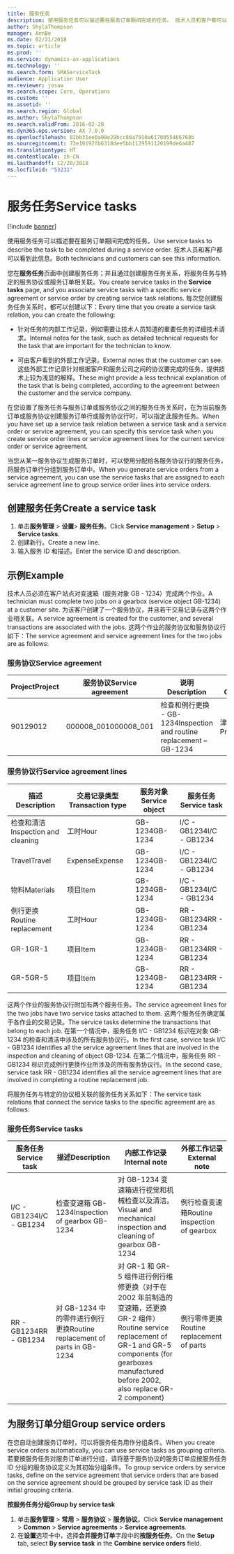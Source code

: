 ```yaml
---
title: 服务任务
description: 使用服务任务可以描述要在服务订单期间完成的任务。 技术人员和客户都可以看到此信息。
author: ShylaThompson
manager: AnnBe
ms.date: 02/21/2018
ms.topic: article
ms.prod: ''
ms.service: dynamics-ax-applications
ms.technology: ''
ms.search.form: SMAServiceTask
audience: Application User
ms.reviewer: josaw
ms.search.scope: Core, Operations
ms.custom: ''
ms.assetid: ''
ms.search.region: Global
ms.author: ShylaThompson
ms.search.validFrom: 2016-02-28
ms.dyn365.ops.version: AX 7.0.0
ms.openlocfilehash: 82bb31ee0a08e29bcc86a7910a6178055466768b
ms.sourcegitcommit: 73e10192fb6318dee5bb1129591120199de6a487
ms.translationtype: HT
ms.contentlocale: zh-CN
ms.lasthandoff: 12/20/2018
ms.locfileid: "53231"
---
```

# <a name="service-tasks"></a><span data-ttu-id="ceb36-104">服务任务</span><span class="sxs-lookup"><span data-stu-id="ceb36-104">Service tasks</span></span>  

[!include [banner](../includes/banner.md)]

<span data-ttu-id="ceb36-105">使用服务任务可以描述要在服务订单期间完成的任务。</span><span class="sxs-lookup"><span data-stu-id="ceb36-105">Use service tasks to describe the task to be completed during a service order.</span></span>
<span data-ttu-id="ceb36-106">技术人员和客户都可以看到此信息。</span><span class="sxs-lookup"><span data-stu-id="ceb36-106">Both technicians and customers can see this information.</span></span>

<span data-ttu-id="ceb36-107">您在**服务任务**页面中创建服务任务；并且通过创建服务任务关系，将服务任务与特定的服务协议或服务订单相关联。</span><span class="sxs-lookup"><span data-stu-id="ceb36-107">You create service tasks in the **Service tasks** page, and you associate service tasks with a specific service agreement or service order by creating service task relations.</span></span> <span data-ttu-id="ceb36-108">每次您创建服务任务关系时，都可以创建以下：</span><span class="sxs-lookup"><span data-stu-id="ceb36-108">Every time that you create a service task relation, you can create the following:</span></span>

-  <span data-ttu-id="ceb36-109">针对任务的内部工作记录，例如需要让技术人员知道的重要任务的详细技术请求。</span><span class="sxs-lookup"><span data-stu-id="ceb36-109">Internal notes for the task, such as detailed technical requests for the task that are important for the technician to know.</span></span>

-  <span data-ttu-id="ceb36-110">可由客户看到的外部工作记录。</span><span class="sxs-lookup"><span data-stu-id="ceb36-110">External notes that the customer can see.</span></span> <span data-ttu-id="ceb36-111">这些外部工作记录针对根据客户和服务公司之间的协议要完成的任务，提供技术上较为浅显的解释。</span><span class="sxs-lookup"><span data-stu-id="ceb36-111">These might provide a less technical explanation of the task that is being completed, according to the agreement between the customer and the service company.</span></span>

<span data-ttu-id="ceb36-112">在您设置了服务任务与服务订单或服务协议之间的服务任务关系时，在为当前服务订单或服务协议创建服务订单行或服务协议行时，可以指定此服务任务。</span><span class="sxs-lookup"><span data-stu-id="ceb36-112">When you have set up a service task relation between a service task and a service order or service agreement, you can specify this service task when you create service order lines or service agreement lines for the current service order or service agreement.</span></span>

<span data-ttu-id="ceb36-113">当您从某一服务协议生成服务订单时，可以使用分配给各服务协议行的服务任务，将服务订单行分组到服务订单中。</span><span class="sxs-lookup"><span data-stu-id="ceb36-113">When you generate service orders from a service agreement, you can use the service tasks that are assigned to each service agreement line to group service order lines into service orders.</span></span>

## <a name="create-a-service-task"></a><span data-ttu-id="ceb36-114">创建服务任务</span><span class="sxs-lookup"><span data-stu-id="ceb36-114">Create a service task</span></span>

1. <span data-ttu-id="ceb36-115">单击**服务管理** \> **设置**\> **服务任务**。</span><span class="sxs-lookup"><span data-stu-id="ceb36-115">Click **Service management** \> **Setup** \> **Service tasks**.</span></span>
2. <span data-ttu-id="ceb36-116">创建新行。</span><span class="sxs-lookup"><span data-stu-id="ceb36-116">Create a new line.</span></span>
3. <span data-ttu-id="ceb36-117">输入服务 ID 和描述。</span><span class="sxs-lookup"><span data-stu-id="ceb36-117">Enter the service ID and description.</span></span>

## <a name="example"></a><span data-ttu-id="ceb36-118">示例</span><span class="sxs-lookup"><span data-stu-id="ceb36-118">Example</span></span>

<span data-ttu-id="ceb36-119">技术人员必须在客户站点对变速箱（服务对象 GB - 1234）完成两个作业。</span><span class="sxs-lookup"><span data-stu-id="ceb36-119">A technician must complete two jobs on a gearbox (service object GB-1234) at a customer site.</span></span> <span data-ttu-id="ceb36-120">为该客户创建了一个服务协议，并且若干交易记录与这两个作业相关联。</span><span class="sxs-lookup"><span data-stu-id="ceb36-120">A service agreement is created for the customer, and several transactions are associated with the jobs.</span></span> <span data-ttu-id="ceb36-121">这两个作业的服务协议和服务协议行如下：</span><span class="sxs-lookup"><span data-stu-id="ceb36-121">The service agreement and service agreement lines for the two jobs are as follows:</span></span>

### <a name="service-agreement"></a><span data-ttu-id="ceb36-122">服务协议</span><span class="sxs-lookup"><span data-stu-id="ceb36-122">Service agreement</span></span>

| <span data-ttu-id="ceb36-123">Project</span><span class="sxs-lookup"><span data-stu-id="ceb36-123">Project</span></span> | <span data-ttu-id="ceb36-124">服务协议</span><span class="sxs-lookup"><span data-stu-id="ceb36-124">Service agreement</span></span> | <span data-ttu-id="ceb36-125">说明</span><span class="sxs-lookup"><span data-stu-id="ceb36-125">Description</span></span>                                  | <span data-ttu-id="ceb36-126">组合</span><span class="sxs-lookup"><span data-stu-id="ceb36-126">Group</span></span>   |
|---------|-------------------|----------------------------------------------|---------|
| <span data-ttu-id="ceb36-127">9012</span><span class="sxs-lookup"><span data-stu-id="ceb36-127">9012</span></span>    | <span data-ttu-id="ceb36-128">000008\_001</span><span class="sxs-lookup"><span data-stu-id="ceb36-128">000008\_001</span></span>       | <span data-ttu-id="ceb36-129">检查和例行更换 - GB-1234</span><span class="sxs-lookup"><span data-stu-id="ceb36-129">Inspection and routine replacement – GB-1234</span></span> | <span data-ttu-id="ceb36-130">津贴</span><span class="sxs-lookup"><span data-stu-id="ceb36-130">Premium</span></span> |

### <a name="service-agreement-lines"></a><span data-ttu-id="ceb36-131">服务协议行</span><span class="sxs-lookup"><span data-stu-id="ceb36-131">Service agreement lines</span></span>

| <span data-ttu-id="ceb36-132"> 描述</span><span class="sxs-lookup"><span data-stu-id="ceb36-132">Description</span></span>             | <span data-ttu-id="ceb36-133">交易记录类型</span><span class="sxs-lookup"><span data-stu-id="ceb36-133">Transaction type</span></span> | <span data-ttu-id="ceb36-134">服务对象</span><span class="sxs-lookup"><span data-stu-id="ceb36-134">Service object</span></span> | <span data-ttu-id="ceb36-135">服务任务</span><span class="sxs-lookup"><span data-stu-id="ceb36-135">Service task</span></span> |
|-------------------------|------------------|----------------|--------------|
| <span data-ttu-id="ceb36-136">检查和清洁</span><span class="sxs-lookup"><span data-stu-id="ceb36-136">Inspection and cleaning</span></span> | <span data-ttu-id="ceb36-137">工时</span><span class="sxs-lookup"><span data-stu-id="ceb36-137">Hour</span></span>             | <span data-ttu-id="ceb36-138">GB-1234</span><span class="sxs-lookup"><span data-stu-id="ceb36-138">GB-1234</span></span>        | <span data-ttu-id="ceb36-139">I/C - GB1234</span><span class="sxs-lookup"><span data-stu-id="ceb36-139">I/C - GB1234</span></span> |
| <span data-ttu-id="ceb36-140">Travel</span><span class="sxs-lookup"><span data-stu-id="ceb36-140">Travel</span></span>                  | <span data-ttu-id="ceb36-141">Expense</span><span class="sxs-lookup"><span data-stu-id="ceb36-141">Expense</span></span>          | <span data-ttu-id="ceb36-142">GB-1234</span><span class="sxs-lookup"><span data-stu-id="ceb36-142">GB-1234</span></span>        | <span data-ttu-id="ceb36-143">I/C - GB1234</span><span class="sxs-lookup"><span data-stu-id="ceb36-143">I/C - GB1234</span></span> |
| <span data-ttu-id="ceb36-144">物料</span><span class="sxs-lookup"><span data-stu-id="ceb36-144">Materials</span></span>               | <span data-ttu-id="ceb36-145">项目</span><span class="sxs-lookup"><span data-stu-id="ceb36-145">Item</span></span>             | <span data-ttu-id="ceb36-146">GB-1234</span><span class="sxs-lookup"><span data-stu-id="ceb36-146">GB-1234</span></span>        | <span data-ttu-id="ceb36-147">I/C - GB1234</span><span class="sxs-lookup"><span data-stu-id="ceb36-147">I/C - GB1234</span></span> |
| <span data-ttu-id="ceb36-148">例行更换</span><span class="sxs-lookup"><span data-stu-id="ceb36-148">Routine replacement</span></span>     | <span data-ttu-id="ceb36-149">工时</span><span class="sxs-lookup"><span data-stu-id="ceb36-149">Hour</span></span>             | <span data-ttu-id="ceb36-150">GB-1234</span><span class="sxs-lookup"><span data-stu-id="ceb36-150">GB-1234</span></span>        | <span data-ttu-id="ceb36-151">RR - GB1234</span><span class="sxs-lookup"><span data-stu-id="ceb36-151">RR - GB1234</span></span>  |
| <span data-ttu-id="ceb36-152">GR-1</span><span class="sxs-lookup"><span data-stu-id="ceb36-152">GR-1</span></span>                    | <span data-ttu-id="ceb36-153">项目</span><span class="sxs-lookup"><span data-stu-id="ceb36-153">Item</span></span>             | <span data-ttu-id="ceb36-154">GB-1234</span><span class="sxs-lookup"><span data-stu-id="ceb36-154">GB-1234</span></span>        | <span data-ttu-id="ceb36-155">RR - GB1234</span><span class="sxs-lookup"><span data-stu-id="ceb36-155">RR - GB1234</span></span>  |
| <span data-ttu-id="ceb36-156">GR-5</span><span class="sxs-lookup"><span data-stu-id="ceb36-156">GR-5</span></span>                    | <span data-ttu-id="ceb36-157">项目</span><span class="sxs-lookup"><span data-stu-id="ceb36-157">Item</span></span>             | <span data-ttu-id="ceb36-158">GB-1234</span><span class="sxs-lookup"><span data-stu-id="ceb36-158">GB-1234</span></span>        | <span data-ttu-id="ceb36-159">RR - GB1234</span><span class="sxs-lookup"><span data-stu-id="ceb36-159">RR - GB1234</span></span>  |

<span data-ttu-id="ceb36-160">这两个作业的服务协议行附加有两个服务任务。</span><span class="sxs-lookup"><span data-stu-id="ceb36-160">The service agreement lines for the two jobs have two service tasks attached to them.</span></span> <span data-ttu-id="ceb36-161">这两个服务任务确定属于各作业的交易记录。</span><span class="sxs-lookup"><span data-stu-id="ceb36-161">The service tasks determine the transactions that belong to each job.</span></span> <span data-ttu-id="ceb36-162">在第一个情况中，服务任务 I/C - GB1234 标识在对象 GB-1234 的检查和清洁中涉及的所有服务协议行。</span><span class="sxs-lookup"><span data-stu-id="ceb36-162">In the first case, service task I/C - GB1234 identifies all the service agreement lines that are involved in the inspection and cleaning of object GB-1234.</span></span> <span data-ttu-id="ceb36-163">在第二个情况中，服务任务 RR - GB1234 标识完成例行更换作业所涉及的所有服务协议行。</span><span class="sxs-lookup"><span data-stu-id="ceb36-163">In the second case, service task RR - GB1234 identifies all the service agreement lines that are involved in completing a routine replacement job.</span></span>

<span data-ttu-id="ceb36-164">将服务任务与特定的协议相关联的服务任务关系如下：</span><span class="sxs-lookup"><span data-stu-id="ceb36-164">The service task relations that connect the service tasks to the specific agreement are as follows:</span></span>

### <a name="service-tasks"></a><span data-ttu-id="ceb36-165">服务任务</span><span class="sxs-lookup"><span data-stu-id="ceb36-165">Service tasks</span></span>

| <span data-ttu-id="ceb36-166">服务任务</span><span class="sxs-lookup"><span data-stu-id="ceb36-166">Service task</span></span> | <span data-ttu-id="ceb36-167">描述</span><span class="sxs-lookup"><span data-stu-id="ceb36-167">Description</span></span>                             | <span data-ttu-id="ceb36-168">内部工作记录</span><span class="sxs-lookup"><span data-stu-id="ceb36-168">Internal note</span></span>                                                                                                                 | <span data-ttu-id="ceb36-169">外部工作记录</span><span class="sxs-lookup"><span data-stu-id="ceb36-169">External note</span></span>                 |
|--------------|-----------------------------------------|-------------------------------------------------------------------------------------------------------------------------------|-------------------------------|
| <span data-ttu-id="ceb36-170">I/C - GB1234</span><span class="sxs-lookup"><span data-stu-id="ceb36-170">I/C - GB1234</span></span> | <span data-ttu-id="ceb36-171">检查变速箱 GB-1234</span><span class="sxs-lookup"><span data-stu-id="ceb36-171">Inspection of gearbox GB-1234</span></span>           | <span data-ttu-id="ceb36-172">对 GB-1234 变速箱进行视觉和机械检查以及清洁。</span><span class="sxs-lookup"><span data-stu-id="ceb36-172">Visual and mechanical inspection and cleaning of gearbox GB-1234</span></span>                                                              | <span data-ttu-id="ceb36-173">例行检查变速箱</span><span class="sxs-lookup"><span data-stu-id="ceb36-173">Routine inspection of gearbox</span></span> |
| <span data-ttu-id="ceb36-174">RR - GB1234</span><span class="sxs-lookup"><span data-stu-id="ceb36-174">RR - GB1234</span></span>  | <span data-ttu-id="ceb36-175">对 GB-1234 中的零件进行例行更换</span><span class="sxs-lookup"><span data-stu-id="ceb36-175">Routine replacement of parts in GB-1234</span></span> | <span data-ttu-id="ceb36-176">对 GR-1 和 GR-5 组件进行例行维修更换（对于在 2002 年前制造的变速箱，还更换 GR-2 组件）</span><span class="sxs-lookup"><span data-stu-id="ceb36-176">Routine service replacement of GR-1 and GR-5 components (for gearboxes manufactured before 2002, also replace GR-2 component)</span></span> | <span data-ttu-id="ceb36-177">例行零件更换</span><span class="sxs-lookup"><span data-stu-id="ceb36-177">Routine replacement of parts</span></span>  |

## <a name="group-service-orders"></a><span data-ttu-id="ceb36-178">为服务订单分组</span><span class="sxs-lookup"><span data-stu-id="ceb36-178">Group service orders</span></span>

<span data-ttu-id="ceb36-179">在您自动创建服务订单时，可以将服务任务用作分组条件。</span><span class="sxs-lookup"><span data-stu-id="ceb36-179">When you create service orders automatically, you can use service tasks as grouping criteria.</span></span> <span data-ttu-id="ceb36-180">若要按服务任务对服务订单进行分组，请将基于服务协议的服务订单应按服务任务 ID 分组的服务协议定义为其初始分组条件。</span><span class="sxs-lookup"><span data-stu-id="ceb36-180">To group service orders by service tasks, define on the service agreement that service orders that are based on the service agreement should be grouped by service task ID as their initial grouping criteria.</span></span>

<span data-ttu-id="ceb36-181">**按服务任务分组**</span><span class="sxs-lookup"><span data-stu-id="ceb36-181">**Group by service task**</span></span>

1. <span data-ttu-id="ceb36-182">单击**服务管理** \> **常用** \> **服务协议** \> **服务协议**。</span><span class="sxs-lookup"><span data-stu-id="ceb36-182">Click **Service management** \> **Common** \> **Service agreements** \> **Service agreements**.</span></span>
2. <span data-ttu-id="ceb36-183">在**设置**选项卡中，选择**合并服务订单**字段中的**按服务任务**。</span><span class="sxs-lookup"><span data-stu-id="ceb36-183">On the **Setup** tab, select **By service task** in the **Combine service orders** field.</span></span>


